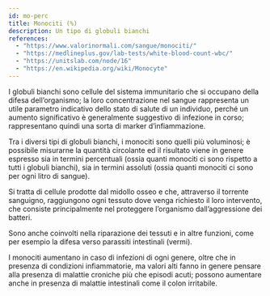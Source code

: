 ```yaml
---
id: mo-perc
title: Monociti (%)
description: Un tipo di globuli bianchi
references:
  - "https://www.valorinormali.com/sangue/monociti/"
  - "https://medlineplus.gov/lab-tests/white-blood-count-wbc/"
  - "https://unitslab.com/node/16"
  - "https://en.wikipedia.org/wiki/Monocyte"
---
```


I globuli bianchi sono cellule del sistema immunitario che si occupano della difesa dell’organismo; la loro concentrazione nel sangue rappresenta un utile parametro indicativo dello stato di salute di un individuo, perché un aumento significativo è generalmente suggestivo di infezione in corso; rappresentano quindi una sorta di marker d’infiammazione.

Tra i diversi tipi di globuli bianchi, i monociti sono quelli più voluminosi; è possibile misurarne la quantità circolante ed il risultato viene in genere espresso sia in termini percentuali (ossia quanti monociti ci sono rispetto a tutti i globuli bianchi),
sia in termini assoluti (ossia quanti monociti ci sono per ogni litro di sangue).

Si tratta di cellule prodotte dal midollo osseo e che, attraverso il torrente sanguigno, raggiungono ogni tessuto dove venga richiesto il loro intervento, che consiste principalmente nel proteggere l’organismo dall’aggressione dei batteri.

Sono anche coinvolti nella riparazione dei tessuti e in altre funzioni, come per esempio la difesa verso parassiti intestinali (vermi).

I monociti aumentano in caso di infezioni di ogni genere, oltre che in presenza di condizioni infiammatorie, ma valori alti fanno in genere pensare alla presenza di malattie croniche più che episodi acuti; possono aumentare anche in presenza di malattie intestinali come il colon irritabile.
